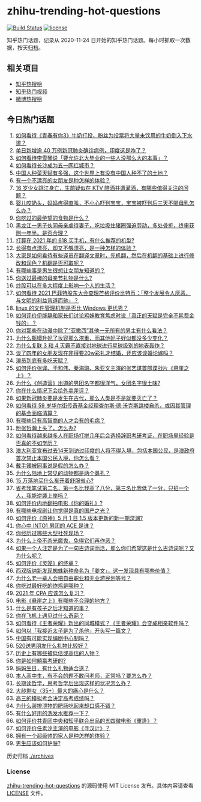 # zhihu-trending-hot-questions

[![Build Status](https://github.com/justjavac/zhihu-trending-hot-questions/workflows/ci/badge.svg?branch=master)](https://github.com/justjavac/zhihu-trending-hot-questions/actions)
[![license](https://img.shields.io/github/license/justjavac/zhihu-trending-hot-questions)](https://github.com/justjavac/zhihu-trending-hot-questions/blob/master/LICENSE)

知乎热门话题，记录从 2020-11-24 日开始的知乎热门话题。每小时抓取一次数据，按天[归档](./archives)。

## 相关项目

- [知乎热搜榜](https://github.com/justjavac/zhihu-trending-top-search)
- [知乎热门视频](https://github.com/justjavac/zhihu-trending-hot-video)
- [微博热搜榜](https://github.com/justjavac/weibo-trending-hot-search)

## 今日热门话题

<!-- BEGIN -->
<!-- 最后更新时间 Mon May 03 2021 08:17:35 GMT+0800 (China Standard Time) -->

1. [如何看待《青春有你3》牛奶打投，粉丝为投票将大量未饮用的牛奶倒入下水道？](https://www.zhihu.com/question/457119531)
2. [单日新增逾 40 万例新冠肺炎确诊病例，印度这是咋了？](https://www.zhihu.com/question/457388433)
3. [如何看待李雪琴说「要允许北大毕业的一些人没那么大的本事」？](https://www.zhihu.com/question/457408234)
4. [如何看待长沙成为五一网红城市？](https://www.zhihu.com/question/457303834)
5. [中国人种菜天赋有多强，这个世界上有没有中国人种不了的土地？](https://www.zhihu.com/question/457311138)
6. [有一个不漂亮的女朋友是种怎样的体验？](https://www.zhihu.com/question/27433657)
7. [16 岁少女跳江身亡，生前疑似在 KTV
   陪酒并遭灌酒，有哪些值得关注的问题？](https://www.zhihu.com/question/457401334)
8. [婴儿咬奶头，妈妈疼得直叫，不小心吓到宝宝，宝宝被吓到后三天不喝母乳怎么办？](https://www.zhihu.com/question/455850698)
9. [你吃过的最绝望的食物是什么？](https://www.zhihu.com/question/266593795)
10. [黑龙江一男子伙同母亲虐待妻子，吃垃圾住猪圈强迫劳动，多处骨折，终审获刑一年半。是否合理？](https://www.zhihu.com/question/457256890)
11. [打算在 2021 年的 618 买手机，有什么推荐的机型?](https://www.zhihu.com/question/451810139)
12. [长得有点漂亮，却又不够漂亮，是一种怎样的体验？](https://www.zhihu.com/question/64018902)
13. [大家是如何看待有些译员在翻译文章时，先机翻，然后在机翻的基础上进行修改和润色？机翻是否可取呢？](https://www.zhihu.com/question/453300590)
14. [有哪些事是男生很想让女朋友知道的？](https://www.zhihu.com/question/426854994)
15. [你送过最棒的母亲节礼物是什么?](https://www.zhihu.com/question/276772445)
16. [炒股可以在多大程度上影响一个人的生活？](https://www.zhihu.com/question/34200652)
17. [如何看待 2021
    巴菲特股东大会查理芒格评价比特币：「整个发展令人厌恶，与文明的利益背道而驰」？](https://www.zhihu.com/question/457486880)
18. [linux 的文件管理机制是否比 Windows 更优秀？](https://www.zhihu.com/question/455934619)
19. [如何评价伊能静和家长们讨论鸡娃教育焦虑时说「真正的天赋是完全不耗费金钱的」？](https://www.zhihu.com/question/457456468)
20. [你对那些在动漫中除了“亚撒西”其他一无所有的男主有什么看法？](https://www.zhihu.com/question/457327327)
21. [为什么甄嬛升妃了妆容那么浓重，而其他妃子好似都没多少变化？](https://www.zhihu.com/question/457149850)
22. [为什么复联 3 和 4 灭霸不直接对地球进行星球级别的地表轰炸？](https://www.zhihu.com/question/456909902)
23. [谈了四年的女朋友现在非得要20w彩礼才结婚，还应该谈婚论嫁吗？](https://www.zhihu.com/question/445096763)
24. [演员到底有多吃天赋？](https://www.zhihu.com/question/443350396)
25. [如何评价张译、于和伟、秦海璐、朱亚文主演的张艺谋首部谍战片《悬崖之上》？](https://www.zhihu.com/question/353797140)
26. [为什么《创造营》出道的男团名字都很洋气，女团名字很土味?](https://www.zhihu.com/question/456581591)
27. [你在什么情况下会给外卖差评？](https://www.zhihu.com/question/456249786)
28. [如果新冠肺炎要是发生在古代，那么人类是不是就要灭亡了？](https://www.zhihu.com/question/386034997)
29. [如何看待 59
    岁华尔街传奇基金经理查尔斯·德·沃克斯跳楼自杀，或因其管理的基金面临清算？](https://www.zhihu.com/question/457186328)
30. [有哪些只有高智商的人才会有的毛病？](https://www.zhihu.com/question/301999320)
31. [粉张哲瀚上头了，怎么办?](https://www.zhihu.com/question/456001309)
32. [如何看待越来越多人在职场打拼几年后会选择辞职考研考证，在职场里经验是否真的不如学历？](https://www.zhihu.com/question/457426657)
33. [澳大利亚宣布过去14天到访过印度的人将不得入境，包括本国公民，是澳政府首次禁止本国公民入境，你怎么看？](https://www.zhihu.com/question/457378118)
34. [戴手镯被同事说是假的怎么办？](https://www.zhihu.com/question/451834381)
35. [为什么陆地上常见的动物都是两个鼻孔？](https://www.zhihu.com/question/456066433)
36. [15 万落地买什么车开着舒服省心?](https://www.zhihu.com/question/441839447)
37. [省考我笔试第二名，第一名比我高了八分，第三名比我低了一分，只招一个人，我能逆袭上岸吗？](https://www.zhihu.com/question/325465519)
38. [如何评价内地翻拍电影《你的婚礼》?](https://www.zhihu.com/question/374474502)
39. [有哪些电视剧让你觉得是真的国产之光？](https://www.zhihu.com/question/441124825)
40. [如何评价《原神》5 月 1 日 1.5 版本更新的新一期深渊?](https://www.zhihu.com/question/457415863)
41. [你心中 INTO1 男团的 ACE 是谁？](https://www.zhihu.com/question/457313739)
42. [你经历过哪些大型社死现场？](https://www.zhihu.com/question/439032546)
43. [为什么上帝不杀光魔鬼，免得它们再作恶？](https://www.zhihu.com/question/64073160)
44. [如果一个人注定是为了一句古诗词而活，那么你们希望这是什么古诗词呢？又为什么呢？](https://www.zhihu.com/question/453413029)
45. [如何评价《灵笼》的终章？](https://www.zhihu.com/question/457072944)
46. [西双版纳新发现蜘蛛新种命名为「姜文」，这一发现具有哪些价值？](https://www.zhihu.com/question/457371552)
47. [为什么老一辈人会把自由职业和无业游民划等号？](https://www.zhihu.com/question/457466173)
48. [你吃过最好吃的炸鸡是哪种？](https://www.zhihu.com/question/21348636)
49. [2021 年 CPA 应该怎么复习？](https://www.zhihu.com/question/425225784)
50. [电影《悬崖之上》有哪些不合理的地方？](https://www.zhihu.com/question/457310734)
51. [什么是有孩子之后才知道的事？](https://www.zhihu.com/question/456245328)
52. [你在飞机上遇见过什么奇葩？](https://www.zhihu.com/question/25871260)
53. [如何看待《王者荣耀》新出的同城模式？《王者荣耀》会变成相亲软件吗？](https://www.zhihu.com/question/457261841)
54. [如何以「我接近太子是为了杀他」开头写一篇文？](https://www.zhihu.com/question/420183279)
55. [中国有可能实现编剧中心制吗？](https://www.zhihu.com/question/380565544)
56. [520送男朋友什么礼物比较好？](https://www.zhihu.com/question/321150247)
57. [历史上有哪些被低估或高估的人物？](https://www.zhihu.com/question/20775329)
58. [你是如何躺赢考研的?](https://www.zhihu.com/question/452567524)
59. [妈妈生日，有什么礼物适合送？](https://www.zhihu.com/question/19591678)
60. [本人高中生，有不会的题不敢问老师，正常吗？要怎么办？](https://www.zhihu.com/question/448002468)
61. [长期读哲学，思考哲学后出现这样的状况怎么办？](https://www.zhihu.com/question/444004217)
62. [大龄剩女（35+）最大的痛心是什么？](https://www.zhihu.com/question/440901341)
63. [高三的模拟考会决定高考成绩吗？](https://www.zhihu.com/question/454776438)
64. [为什么装排泄物的肥肠吃起来却口感不错？](https://www.zhihu.com/question/344215207)
65. [有什么好用的洗发水推荐一下？](https://www.zhihu.com/question/264733291)
66. [如何评价共青团中央和知乎联合出品的五四微电影《重逢》？](https://www.zhihu.com/question/457512856)
67. [如何评价任素汐主演的电影《寻汉计》？](https://www.zhihu.com/question/452124896)
68. [拥有一个超级帅的家人是种怎样的体验？](https://www.zhihu.com/question/62302912)
69. [男生应该如何护肤?](https://www.zhihu.com/question/439729685)

<!-- END -->

历史归档 [./archives](./archives)

### License

[zhihu-trending-hot-questions](https://github.com/justjavac/zhihu-trending-hot-questions)
的源码使用 MIT License 发布。具体内容请查看 [LICENSE](./LICENSE) 文件。

